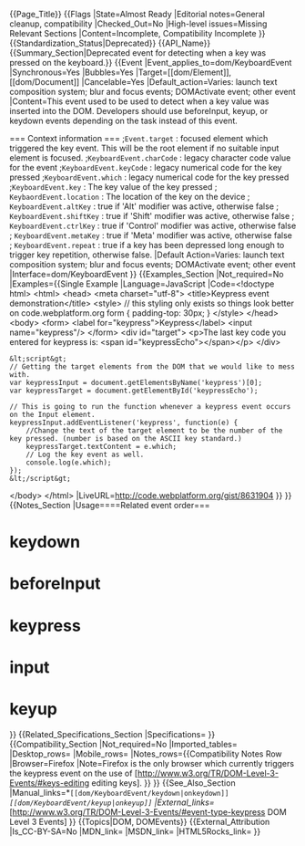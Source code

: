 {{Page_Title}}
{{Flags
|State=Almost Ready
|Editorial notes=General cleanup, compatibility
|Checked_Out=No
|High-level issues=Missing Relevant Sections
|Content=Incomplete, Compatibility Incomplete
}}
{{Standardization_Status|Deprecated}}
{{API_Name}}
{{Summary_Section|Deprecated event for detecting when a key was pressed on the keyboard.}}
{{Event
|Event_applies_to=dom/KeyboardEvent
|Synchronous=Yes
|Bubbles=Yes
|Target=[[dom/Element]], [[dom/Document]]
|Cancelable=Yes
|Default_action=Varies: launch text composition system; blur and focus events; DOMActivate event; other event
|Content=This event used to be used to detect when a key value was inserted into the DOM. Developers should use beforeInput, keyup, or keydown events depending on the task instead of this event.

=== Context information ===
;<code>Event.target</code>
: focused element which triggered the key event. This will be the root element if no suitable input element is focused.
;<code>KeyboardEvent.charCode</code>
: legacy character code value for the event
;<code>KeyboardEvent.keyCode</code>
: legacy numerical code for the key pressed
;<code>KeyboardEvent.which</code>
: legacy numerical code for the key pressed
;<code>KeyboardEvent.key</code>
: The key value of the key pressed
; <code>KeybaordEvent.location</code>
: The location of the key on the device
; <code>KeyboardEvent.altKey</code>
: true if 'Alt' modifier was active, otherwise false
; <code>KeyboardEvent.shiftKey</code>
: true if 'Shift' modifier was active, otherwise false
; <code>KeyboardEvent.ctrlKey</code>
: true if 'Control' modifier was active, otherwise false
; <code>KeyboardEvent.metaKey</code>
: true if 'Meta' modifier was active, otherwise false
; <code>KeyboardEvent.repeat</code>
: true if a key has been depressed long enough to trigger key repetition, otherwise false.
|Default Action=Varies: launch text composition system; blur and focus events; DOMActivate event; other event
|Interface=dom/KeyboardEvent
}}
{{Examples_Section
|Not_required=No
|Examples={{Single Example
|Language=JavaScript
|Code=&lt;!doctype html&gt;
&lt;html&gt;
&lt;head&gt;
    &lt;meta charset=&quot;utf-8&quot;&gt;
    &lt;title&gt;Keypress event demonstration&lt;/title&gt;
    &lt;style&gt;
        // this styling only exists so things look better on code.webplatform.org
        form {
            padding-top: 30px;
        }
    &lt;/style&gt;
&lt;/head&gt;
&lt;body&gt;
    &lt;form&gt;
        &lt;label for=&quot;keypress&quot;&gt;Keypress&lt;/label&gt;
        &lt;input name=&quot;keypress&quot;/&gt;
    &lt;/form&gt;
    &lt;div id=&quot;target&quot;&gt;
        &lt;p&gt;The last key code you entered for keypress is: &lt;span id=&quot;keypressEcho&quot;&gt;&lt;/span&gt;&lt;/p&gt;
    &lt;/div&gt;

    &lt;script&gt;
    // Getting the target elements from the DOM that we would like to mess with.
    var keypressInput = document.getElementsByName('keypress')[0];
    var keypressTarget = document.getElementById('keypressEcho');

    // This is going to run the function whenever a keypress event occurs on the Input element.
    keypressInput.addEventListener('keypress', function(e) {
        //Change the text of the target element to be the number of the key pressed. (number is based on the ASCII key standard.)
        keypressTarget.textContent = e.which;
        // Log the key event as well.
        console.log(e.which);
    });
    &lt;/script&gt;
&lt;/body&gt;
&lt;/html&gt;
|LiveURL=http://code.webplatform.org/gist/8631904
}}
}}
{{Notes_Section
|Usage====Related event order===
# keydown
# beforeInput
# keypress
# input
# keyup
}}
{{Related_Specifications_Section
|Specifications=
}}
{{Compatibility_Section
|Not_required=No
|Imported_tables=
|Desktop_rows=
|Mobile_rows=
|Notes_rows={{Compatibility Notes Row
|Browser=Firefox
|Note=Firefox is the only browser which currently triggers the keypress event on the use of [http://www.w3.org/TR/DOM-Level-3-Events/#keys-editing editing keys].
}}
}}
{{See_Also_Section
|Manual_links=*<code>[[dom/KeyboardEvent/keydown|onkeydown]]</code>
*<code>[[dom/KeyboardEvent/keyup|onkeyup]]</code>
|External_links=*[http://www.w3.org/TR/DOM-Level-3-Events/#event-type-keypress DOM Level 3 Events]
}}
{{Topics|DOM, DOMEvents}}
{{External_Attribution
|Is_CC-BY-SA=No
|MDN_link=
|MSDN_link=
|HTML5Rocks_link=
}}